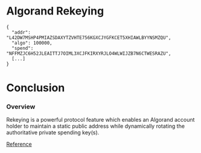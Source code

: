 # Algorand Rekeying


```
{
  "addr": "L42DW7MSHP4PMIAZSDAXYTZVHTE756KGXCJYGFKCET5XHIAWLBYYNSMZQU",
  "algo": 100000,
  "spend": "NFFMZJC6H52JLEAITTJ7OIML3XCJFKIRXYRJLO4WLWIJZB7N6CTWESRAZU",
  [...]
}
```

# Conclusion

### Overview

Rekeying is a powerful protocol feature which enables an Algorand account holder to maintain a static public address while dynamically rotating the authoritative private spending key(s).


[Reference](https://developer.algorand.org/docs/get-details/accounts/rekey/?from_query=rekeying#create-publication-overlay)





